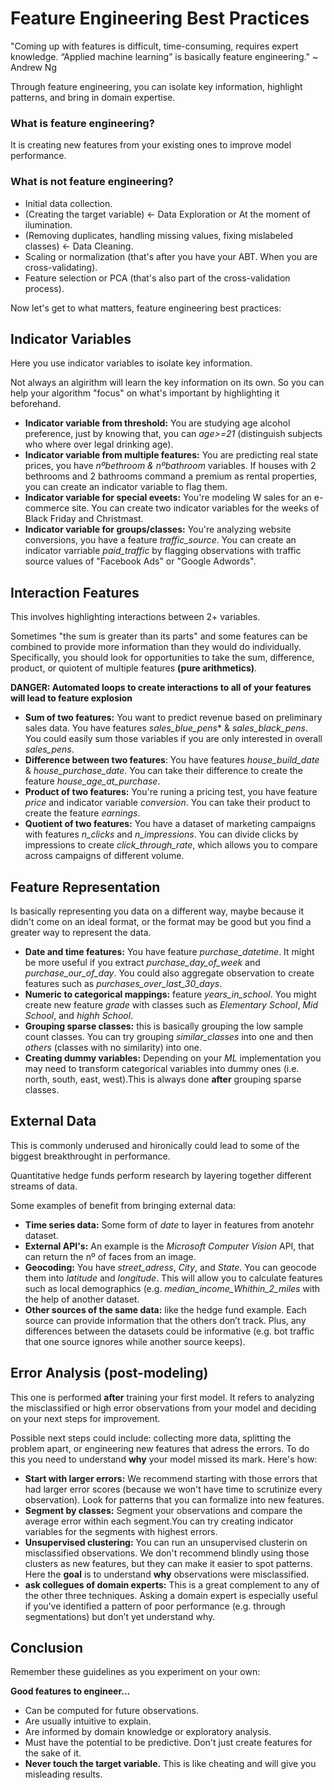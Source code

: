 # Feature Engineering Best Practices
"Coming up with features is difficult, time-consuming, requires expert knowledge. “Applied machine learning” is basically feature engineering." ~ Andrew Ng

Through feature engineering, you can isolate key information, highlight patterns, and bring in domain expertise.

### What is feature engineering?
It is creating new features from your existing ones to improve model performance.

### What is not feature engineering?
- Initial data collection.
- (Creating the target variable) <- Data Exploration or At the moment of ilumination.
- (Removing duplicates, handling missing values, fixing mislabeled classes) <- Data Cleaning.
- Scaling or normalization (that's after you have your ABT. When you are cross-validating).
- Feature selection or PCA (that's also part of the cross-validation process).

Now let's get to what matters, feature engineering best practices: 

## Indicator Variables
Here you use indicator variables to isolate key information.

Not always an algirithm will learn the key information on its own. So you can help your algorithm "focus" on what's important by highlighting it beforehand.
- **Indicator variable from threshold:** You are studying age alcohol preference, just by knowing that, you can *age>=21* (distinguish subjects who where over legal drinking age).
- **Indicator variable from multiple features:** You are predicting real state prices, you have *nºbethroom & nºbathroom* variables. If houses with 2 bethrooms and 2 bathrooms command a premium as rental properties, you can create an indicator variable to flag them.
- **Indicator variable for special eveets:** You're modeling W sales for an e-commerce site. You can create two indicator variables for the weeks of Black Friday and Christmast.
- **Indicator variable for groups/classes:** You're analyzing website conversions, you have a feature *traffic_source*. You can create an indicator varriable *paid_traffic* by flagging observations with traffic source values of  "Facebook Ads" or "Google Adwords".

## Interaction Features
This involves highlighting interactions between 2+ variables.

Sometimes "the sum is greater than its parts" and some features can be combined to provide more information than they would do individually. Specifically, you should look for opportunities to take the sum, difference, product, or quiotent of multiple features **(pure arithmetics)**.

**DANGER: Automated loops to create interactions to all of your features will lead to feature explosion**

- **Sum of two features:** You want to predict revenue based on preliminary sales data. You have features *sales_blue_pens** & *sales_black_pens*. You could easily sum those variables if you are only interested in overall *sales_pens*.
- **Difference between two features**: You have features *house_build_date* & *house_purchase_date*. You can take their difference to create the feature *house_age_at_purchase*.
- **Product of two features:** You're runing a pricing test, you have feature *price* and indicator variable *conversion*. You can take their product to create the feature *earnings*. 
- **Quotient of two features:** You have a dataset of marketing campaigns with features *n_clicks* and *n_impressions*. You can divide clicks by impressions to create *click_through_rate*, which allows you to compare across campaigns of different volume.

## Feature Representation
Is basically representing you data on a different way, maybe because it didn't come on an ideal format, or the format may be good but you find a greater way to represent the data.
- **Date and time features:** You have feature *purchase_datetime*. It might be more useful if you extract *purchase_day_of_week* and *purchase_our_of_day*. You could also aggregate observation to create features such as *purchases_over_last_30_days*.
- **Numeric to categorical mappings:** feature *years_in_school*. You might create new feature *grade* with classes such as *Elementary School*, *Mid School*, and *highh School*.
- **Grouping sparse classes:** this is basically grouping the low sample count classes. You can try grouping *similar_classes* into one and then *others* (classes with no similarity) into one.
- **Creating dummy variables:** Depending on your *ML* implementation you may need to transform categorical variables into dummy ones (i.e. north, south, east, west).This is always done **after** grouping sparse classes.

## External Data
This is commonly underused and hironically could lead to some of the biggest breakthrought in performance. 

Quantitative hedge funds perform research by layering together different streams of data.

Some examples of benefit from bringing external data:
- **Time series data:** Some form of *date* to layer in features from anotehr dataset.
- **External API's:** An example is the *Microsoft Computer Vision* API, that can return the nº of faces from an image.
- **Geocoding:** You have *street_adress*, *City*, and *State*. You can geocode them into *latitude* and *longitude*. This will allow you to calculate features such as local demographics (e.g. *median_income_Whithin_2_miles* with the help of another dataset.
- **Other sources of the same data:** like the hedge fund example. Each source can provide information that the others don’t track. Plus, any differences between the datasets could be informative (e.g. bot traffic that one source ignores while another source keeps).

## Error Analysis (post-modeling)
This one is performed **after** training your first model. It refers to analyzing the misclassified or high error observations from your model and deciding on your next steps for improvement.

Possible next steps could include: collecting more data, splitting the problem apart, or engineering new features that adress the errors. To do this you need to understand **why** your model missed its mark. Here's how:
- **Start with larger errors:** We recommend starting with those errors that had larger error scores (because we won't have time to scrutinize every observation). Look for patterns that you can formalize into new features.
- **Segment by classes:** Segment your observations and compare the average error within each segment.You can try creating indicator variables for the segments with highest errors.
- **Unsupervised clustering:** You can run an unsupervised clusterin on misclassified observations. We don't recommend blindly using those clusters as new features, but they can make it easier to spot patterns. Here the **goal** is to understand **why** observations were misclassified.
- **ask collegues of domain experts:** This is a great complement to any of the other three techniques. Asking a domain expert is especially useful if you’ve identified a pattern of poor performance (e.g. through segmentations) but don’t yet understand why.

## Conclusion
Remember these guidelines as you experiment on your own:

**Good features to engineer...**
- Can be computed for future observations.
- Are usually intuitive to explain.
- Are informed by domain knowledge or exploratory analysis.
- Must have the potential to be predictive. Don't just create features for the sake of it.
- **Never touch the target variable.** This is like cheating and will give you misleading results.

